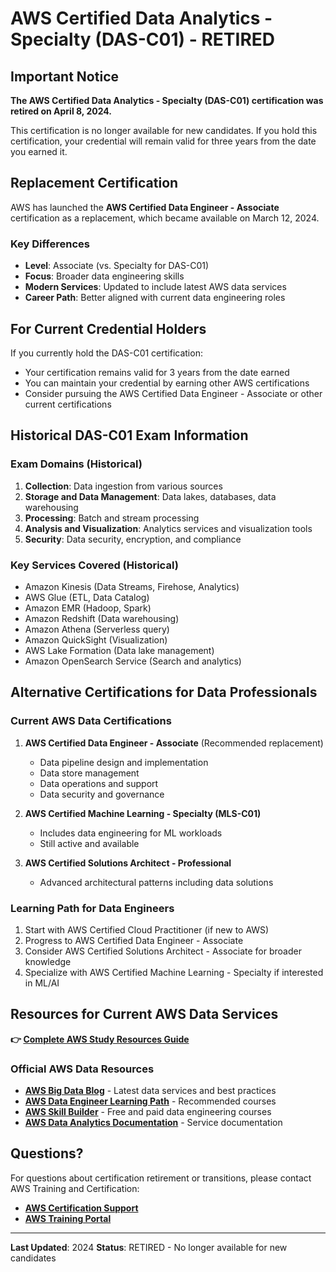 # AWS Certified Data Analytics - Specialty (DAS-C01) - RETIRED

## Important Notice

**The AWS Certified Data Analytics - Specialty (DAS-C01) certification was retired on April 8, 2024.**

This certification is no longer available for new candidates. If you hold this certification, your credential will remain valid for three years from the date you earned it.

## Replacement Certification

AWS has launched the **AWS Certified Data Engineer - Associate** certification as a replacement, which became available on March 12, 2024.

### Key Differences
- **Level**: Associate (vs. Specialty for DAS-C01)
- **Focus**: Broader data engineering skills
- **Modern Services**: Updated to include latest AWS data services
- **Career Path**: Better aligned with current data engineering roles

## For Current Credential Holders

If you currently hold the DAS-C01 certification:
- Your certification remains valid for 3 years from the date earned
- You can maintain your credential by earning other AWS certifications
- Consider pursuing the AWS Certified Data Engineer - Associate or other current certifications

## Historical DAS-C01 Exam Information

### Exam Domains (Historical)
1. **Collection**: Data ingestion from various sources
2. **Storage and Data Management**: Data lakes, databases, data warehousing
3. **Processing**: Batch and stream processing
4. **Analysis and Visualization**: Analytics services and visualization tools
5. **Security**: Data security, encryption, and compliance

### Key Services Covered (Historical)
- Amazon Kinesis (Data Streams, Firehose, Analytics)
- AWS Glue (ETL, Data Catalog)
- Amazon EMR (Hadoop, Spark)
- Amazon Redshift (Data warehousing)
- Amazon Athena (Serverless query)
- Amazon QuickSight (Visualization)
- AWS Lake Formation (Data lake management)
- Amazon OpenSearch Service (Search and analytics)

## Alternative Certifications for Data Professionals

### Current AWS Data Certifications
1. **AWS Certified Data Engineer - Associate** (Recommended replacement)
   - Data pipeline design and implementation
   - Data store management
   - Data operations and support
   - Data security and governance

2. **AWS Certified Machine Learning - Specialty (MLS-C01)**
   - Includes data engineering for ML workloads
   - Still active and available

3. **AWS Certified Solutions Architect - Professional**
   - Advanced architectural patterns including data solutions

### Learning Path for Data Engineers
1. Start with AWS Certified Cloud Practitioner (if new to AWS)
2. Progress to AWS Certified Data Engineer - Associate
3. Consider AWS Certified Solutions Architect - Associate for broader knowledge
4. Specialize with AWS Certified Machine Learning - Specialty if interested in ML/AI

## Resources for Current AWS Data Services

**👉 [Complete AWS Study Resources Guide](../../../../.templates/resources-aws.md)**

### Official AWS Data Resources
- **[AWS Big Data Blog](https://aws.amazon.com/blogs/big-data/)** - Latest data services and best practices
- **[AWS Data Engineer Learning Path](https://aws.amazon.com/training/learning-paths/data-engineer/)** - Recommended courses
- **[AWS Skill Builder](https://skillbuilder.aws/)** - Free and paid data engineering courses
- **[AWS Data Analytics Documentation](https://docs.aws.amazon.com/)** - Service documentation

## Questions?

For questions about certification retirement or transitions, please contact AWS Training and Certification:
- **[AWS Certification Support](https://aws.amazon.com/certification/certification-prep/)**
- **[AWS Training Portal](https://www.aws.training/)**

---

**Last Updated**: 2024
**Status**: RETIRED - No longer available for new candidates
